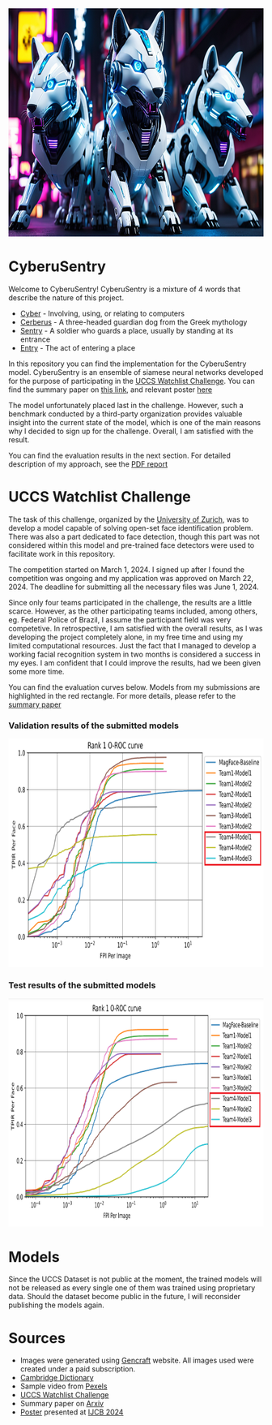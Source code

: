 <img src="img/v1.png" width="800" height="450" />

# CyberuSentry
Welcome to CyberuSentry! CyberuSentry is a mixture of 4 words that describe the nature of this project.
  - [Cyber](https://dictionary.cambridge.org/dictionary/english/cyber) - Involving, using, or relating to computers 
  - [Cerberus](https://en.wikipedia.org/wiki/Cerberus) - A three-headed guardian dog from the Greek mythology
  - [Sentry](https://dictionary.cambridge.org/dictionary/english/sentry) - A soldier who guards a place, usually by standing at its entrance
  - [Entry](https://dictionary.cambridge.org/dictionary/english/entry) - The act of entering a place

In this repository you can find the implementation for the CyberuSentry model. CyberuSentry is an ensemble of siamese neural networks
developed for the purpose of participating in the [UCCS Watchlist Challenge](https://www.ifi.uzh.ch/en/aiml/challenge.html). You can find
the summary paper on [this link](https://arxiv.org/abs/2409.07220), and relevant poster [here](watchlist_challenge_Poster.pdf)

The model unfortunately placed last in the challenge. However, such a benchmark conducted by a third-party organization provides valuable
insight into the current state of the model, which is one of the main reasons why I decided to sign up for the challenge. Overall, I am 
satisfied with the result.

You can find the evaluation results in the next section. For detailed description of my approach, see the [PDF report](UCCS_Watchlist_Report.pdf)

# UCCS Watchlist Challenge
The task of this challenge, organized by the [University of Zurich](https://www.uzh.ch/en.html), was to develop a model capable of solving open-set
face identification problem. There was also a part dedicated to face detection, though this part was not considered within this model and pre-trained
face detectors were used to facilitate work in this repository.

The competition started on March 1, 2024. I signed up after I found the competition was ongoing and my application was approved on March 22, 2024.
The deadline for submitting all the necessary files was June 1, 2024.

Since only four teams participated in the challenge, the results are a little scarce. However, as the other participating teams included, among others,
eg. Federal Police of Brazil, I assume the participant field was very competetive. In retrospective, I am satisfied with the overall results, as I was
developing the project completely alone, in my free time and using my limited computational resources. Just the fact that I managed to develop a 
working facial recognition system in two months is considered a success in my eyes. I am confident that I could improve the results, had we been
given some more time.

You can find the evaluation curves below. Models from my submissions are highlighted in the red rectangle. For more details, please refer to the
[summary paper](https://arxiv.org/abs/2409.07220)

### Validation results of the submitted models
<img src="img/results_val.png" width="800" height="450" />

### Test results of the submitted models
<img src="img/results_test.png" width="800" height="450" />

# Models
Since the UCCS Dataset is not public at the moment, the trained models will not be released as every single one of them was trained using proprietary data.
Should the dataset become public in the future, I will reconsider publishing the models again.

# Sources
- Images were generated using [Gencraft](https://gencraft.com/) website. All images used were created under a paid subscription.
- [Cambridge Dictionary](https://dictionary.cambridge.org/)
- Sample video from [Pexels](https://www.pexels.com/video/video-of-people-walking-855564/)
- [UCCS Watchlist Challenge](https://www.ifi.uzh.ch/en/aiml/challenge.html)
- Summary paper on [Arxiv](https://arxiv.org/abs/2409.07220)
- [Poster](watchlist_challenge_Poster.pdf) presented at [IJCB 2024](https://ijcb2024.ieee-biometrics.org/)
